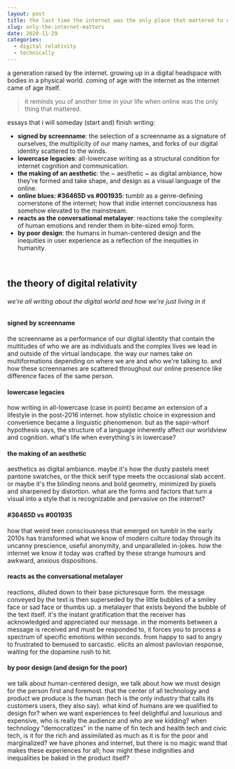 ```yaml
---
layout: post
title: the last time the internet was the only place that mattered to us
slug: only-the-internet-matters
date: 2020-11-29
categories:
  - digital relativity
  - technically
---
```


a generation raised by the internet. growing up in a digital headspace with bodies in a physical world. coming of age with the internet as the internet came of age itself. 

> it reminds you of another time in your life when online was the only thing that mattered.

essays that i will someday (start and) finish writing: 
- **signed by screenname**: the selection of a screenname as a signature of ourselves, the multiplicity of our many names, and forks of our digital identity scattered to the winds.
- **lowercase legacies**: all-lowercase writing as a structural condition for internet cognition and communication.
- **the making of an aesthetic**: the ~ aesthetic ~ as digital ambiance, how they're formed and take shape, and design as a visual language of the online.
- **online blues: #36465D vs #001935**: tumblr as a genre-defining cornerstone of the internet; how that indie internet conciousness has somehow elevated to the mainstream. 
- **reacts as the conversational metalayer**: reactions take the complexity of human emotions and render them in bite-sized emoji form. 
- **by poor design**: the humans in human-centered design and the inequities in user experience as a reflection of the inequities in humanity.

<!--more-->

<br />

## the theory of digital relativity
###### we're all writing about the digital world and how we're just living in it

#### signed by screenname
the screenname as a performance of our digital identity that contain the multitudes of who we are as individuals and the complex lives we lead in and outside of the virtual landscape. the way our names take on multiformations depending on where we are and who we're talking to. and how these screennames are scattered throughout our online presence like difference faces of the same person. 

#### lowercase legacies
how writing in all-lowercase (case in point) became an extension of a lifestyle in the post-2016 internet. how stylistic choice in expression and convenience became a linguistic phenomenon. but as the sapir-whorf hypothesis says, the structure of a language inherently affect our worldview and cognition. what's life when everything's in lowercase?

#### the making of an aesthetic
aesthetics as digital ambiance. maybe it's how the dusty pastels meet pantone swatches, or the thick serif type meets the occasional slab accent. or maybe it's the blinding neons and bold geometry, minimized by pixels and sharpened by distortion. what are the forms and factors that turn a visual into a style that is recognizable and pervasive on the internet? 

#### #36465D vs #001935 
how that weird teen consciousness that emerged on tumblr in the early 2010s has transformed what we know of modern culture today through its uncanny prescience, useful anonymity, and unparalleled in-jokes. how the internet we know it today was crafted by these strange humours and awkward, anxious dispositions. 

#### reacts as the conversational metalayer

reactions, diluted down to their base picturesque form. the message conveyed by the text is then superseded by the little bubbles of a smiley face or sad face or thumbs up. a metalayer that exists beyond the bubble of the text itself. it's the instant gratification that the receiver has acknowledged and appreciated our message. in the moments between a message is received and must be responded to, it forces you to process a spectrum of specific emotions within seconds. from happy to sad to angry to frustrated to bemused to sarcastic. elicits an almost pavlovian response, waiting for the dopamine rush to hit.

#### by poor design (and design for the poor)

we talk about human-centered design, we talk about how we must design for the person first and foremost. that the center of all technology and product we produce is the human (tech is the only industry that calls its customers users, they also say). what kind of humans are we qualified to design for? when we want experiences to feel delightful and luxurious and expensive, who is really the audience and who are we kidding? when technology "democratizes" in the name of fin tech and health tech and civic tech, is it for the rich and assimilated as much as it is for the poor and marginalized?  we have phones and internet, but there is no magic wand that makes these experiences for all; how might these indignities and inequalities be baked in the product itself? 